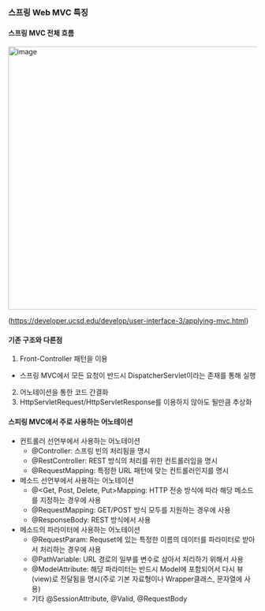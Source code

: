 ### 스프링 Web MVC 특징

#### 스프링 MVC 전체 흐름
<img width="534" alt="image" src="https://github.com/HJC96/WebDev/assets/87226129/2d5b8847-5677-4151-b5fe-5e834a120e9d">

(https://developer.ucsd.edu/develop/user-interface-3/applying-mvc.html)

#### 기존 구조와 다른점
1. Front-Controller 패턴을 이용
  - 스프링 MVC에서 모든 요청이 반드시 DispatcherServlet이라는 존재를 통해 실행
2. 어노테이션을 통한 코드 간결화
3. HttpServletRequest/HttpServletResponse를 이용하지 않아도 될만큼 추상화

#### 스피링 MVC에서 주로 사용하는 어노테이션
- 컨트롤러 선언부에서 사용하는 어노테이션
  - @Controller: 스프링 빈의 처리됨을 명시
  - @RestController: REST 방식의 처리를 위한 컨트롤러임을 명시
  - @RequestMapping: 특정한 URL 패턴에 맞는 컨트롤러인지를 명시
- 메소드 선언부에서 사용하는 어노테이션
  - @<Get, Post, Delete, Put>Mapping: HTTP 전송 방식에 따라 해당 메소드를 지정하는 경우에 사용
  - @RequestMapping: GET/POST 방식 모두를 지원하는 경우에 사용
  - @ResponseBody: REST 방식에서 사용
- 메소드의 파라미터에 사용하는 어노테이션
  - @RequestParam: Requset에 있는 특정한 이름의 데이터를 파라미터로 받아서 처리하는 경우에 사용
  - @PathVariable: URL 경로의 일부를 변수로 삼아서 처리하기 위해서 사용
  - @ModelAttribute: 해당 파라미터는 반드시 Model에 포함되어서 다시 뷰(view)로 전달됨을 명시(주로 기본 자료형이나 Wrapper클래스, 문자열에 사용)
  - 기타 @SessionAttribute, @Valid, @RequestBody


